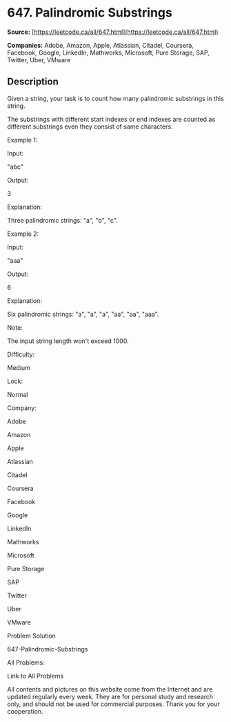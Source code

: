 # 647. Palindromic Substrings

**Source:** [https://leetcode.ca/all/647.html](https://leetcode.ca/all/647.html)

**Companies:** Adobe, Amazon, Apple, Atlassian, Citadel, Coursera, Facebook, Google, LinkedIn, Mathworks, Microsoft, Pure Storage, SAP, Twitter, Uber, VMware

## Description

Given a string, your task is to count how many palindromic substrings in this string.

The substrings with different start indexes or end indexes are counted as different
        substrings even they consist of same characters.

Example 1:

Input:

"abc"

Output:

3

Explanation:

Three palindromic strings: "a", "b", "c".

Example 2:

Input:

"aaa"

Output:

6

Explanation:

Six palindromic strings: "a", "a", "a", "aa", "aa", "aaa".

Note:

The input string length won't exceed 1000.

Difficulty:

Medium

Lock:

Normal

Company:

Adobe

Amazon

Apple

Atlassian

Citadel

Coursera

Facebook

Google

LinkedIn

Mathworks

Microsoft

Pure Storage

SAP

Twitter

Uber

VMware

Problem Solution

647-Palindromic-Substrings

All Problems:

Link to All Problems

All contents and pictures on this website come from the Internet and are updated regularly every week. They are for personal study and research only, and should not be used for commercial purposes. Thank you for your cooperation.

